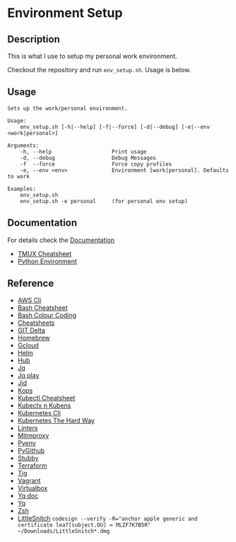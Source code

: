 # Environment Setup

## Description

This is what I use to setup my personal work environment.

Checkout the repository and run `env_setup.sh`. Usage is below.

## Usage

```
Sets up the work/personal environment.

Usage:
    env_setup.sh [-h|--help] [-f|--force] [-d|--debug] [-e|--env <work|personal>]

Arguments:
    -h, --help                   Print usage
    -d, --debug                  Debug Messages
    -f  --force                  Force copy profiles
    -e, --env <env>              Environment [work|personal]. Defaults to work

Examples:
    env_setup.sh
    env_setup.sh -e personal     (for personal env setup)

```

## Documentation

For details check the [Documentation](./docs)

* [TMUX Cheatsheet](./docs/tmux_cheatsheet.md)
* [Python Environment](./docs/pyenv.md)

## Reference

* [AWS Cli](https://aws.amazon.com/cli/)
* [Bash Cheatsheet](https://devhints.io/bash)
* [Bash Colour Coding](https://misc.flogisoft.com/bash/tip_colors_and_formatting)
* [Cheatsheets](https://devhints.io)
* [GIT Delta](https://github.com/dandavison/delta)
* [Homebrew](https://brew.sh/)
* [Gcloud](https://cloud.google.com/sdk/gcloud/)
* [Helm](https://github.com/helm/helm)
* [Hub](https://github.com/github/hub)
* [Jq](https://github.com/stedolan/jq.git)
* [Jq play](https://jqplay.org/)
* [Jid](https://github.com/simeji/jid)
* [Kops](https://github.com/kubernetes/kops)
* [Kubectl Cheatsheet](https://kubernetes.io/docs/reference/kubectl/cheatsheet/)
* [Kubectx n Kubens](https://github.com/ahmetb/kubectx/)
* [Kubernetes Cli](https://kubernetes.io/docs/tasks/tools/install-kubectl/)
* [Kubernetes The Hard Way](https://github.com/kelseyhightower/kubernetes-the-hard-way)
* [Linters](https://awesome-linters.hugomartins.io/)
* [Mitmproxy](https://mitmproxy.org/)
* [Pyenv](https://github.com/pyenv/pyenv)
* [PyGithub](https://github.com/PyGithub/PyGithub)
* [Stubby](https://dnsprivacy.org/wiki/pages/viewpage.action?pageId=3145812)
* [Terraform](https://www.terraform.io/downloads.html)
* [Tig](https://github.com/jonas/tig)
* [Vagrant](https://www.vagrantup.com/)
* [Virtualbox](https://www.virtualbox.org/wiki/Downloads)
* [Yq doc](https://yq.readthedocs.io/en/latest/)
* [Yq](https://github.com/mikefarah/yq)
* [Zsh](https://ohmyz.sh/)
* [LittleSnitch](https://www.obdev.at/products/index.html) `codesign --verify -R="anchor apple generic and certificate leaf[subject.OU] = MLZF7K7B5R" ~/Downloads/LittleSnitch*.dmg`
